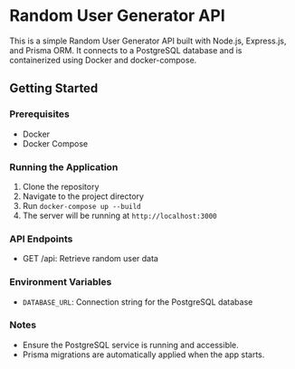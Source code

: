 # Random User Generator API

This is a simple Random User Generator API built with Node.js, Express.js, and Prisma ORM. It connects to a PostgreSQL database and is containerized using Docker and docker-compose.

## Getting Started

### Prerequisites

- Docker
- Docker Compose

### Running the Application

1. Clone the repository
2. Navigate to the project directory
3. Run `docker-compose up --build`
4. The server will be running at `http://localhost:3000`

### API Endpoints

- GET /api: Retrieve random user data

### Environment Variables

- `DATABASE_URL`: Connection string for the PostgreSQL database

### Notes

- Ensure the PostgreSQL service is running and accessible.
- Prisma migrations are automatically applied when the app starts.
